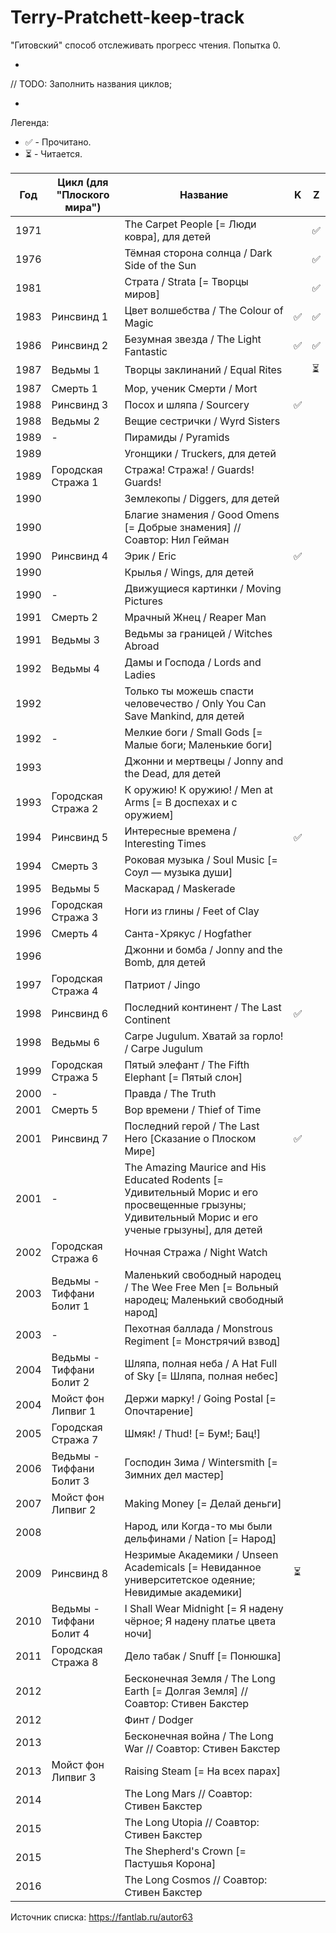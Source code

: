# Terry-Pratchett-keep-track
"Гитовский" способ отслеживать прогресс чтения. Попытка 0.

-

// TODO: Заполнить названия циклов;

-

Легенда:
- :white_check_mark: - Прочитано.
- :hourglass_flowing_sand: - Читается.

| Год | Цикл (для "Плоского мира") | Название | K | Z |
|---|---|---|---|---|
| 1971 | | The Carpet People [= Люди ковра], для детей | | :white_check_mark: |
| 1976 | | Тёмная сторона солнца / Dark Side of the Sun | | :white_check_mark: |
| 1981 | | Страта / Strata [= Творцы миров] | | :white_check_mark: |
| 1983 | Ринсвинд 1 | Цвет волшебства / The Colour of Magic | :white_check_mark: | :white_check_mark: |
| 1986 | Ринсвинд 2 | Безумная звезда / The Light Fantastic | :white_check_mark: | :white_check_mark: |
| 1987 | Ведьмы 1 | Творцы заклинаний / Equal Rites | | :hourglass_flowing_sand: |
| 1987 | Смерть 1 | Мор, ученик Смерти / Mort | | |
| 1988 | Ринсвинд 3 | Посох и шляпа / Sourcery | :white_check_mark: | |
| 1988 | Ведьмы 2 | Вещие сестрички / Wyrd Sisters | | |
| 1989 | - | Пирамиды / Pyramids | | |
| 1989 | | Угонщики / Truckers, для детей | | |
| 1989 | Городская Стража 1 | Стража! Стража! / Guards! Guards! | | |
| 1990 | | Землекопы / Diggers, для детей | | |
| 1990 | | Благие знамения / Good Omens [= Добрые знамения] // Соавтор: Нил Гейман | | |
| 1990 | Ринсвинд 4 | Эрик / Eric | :white_check_mark: | |
| 1990 | | Крылья / Wings, для детей | | |
| 1990 | - | Движущиеся картинки / Moving Pictures | | |
| 1991 | Смерть 2 | Мрачный Жнец / Reaper Man | | |
| 1991 | Ведьмы 3 | Ведьмы за границей / Witches Abroad | | |
| 1992 | Ведьмы 4 | Дамы и Господа / Lords and Ladies | | |
| 1992 | | Только ты можешь спасти человечество / Only You Can Save Mankind, для детей | | |
| 1992 | - | Мелкие боги / Small Gods [= Малые боги; Маленькие боги] | | |
| 1993 | | Джонни и мертвецы / Jonny and the Dead, для детей | | |
| 1993 | Городская Стража 2 | К оружию! К оружию! / Men at Arms [= В доспехах и с оружием] | | |
| 1994 | Ринсвинд 5 | Интересные времена / Interesting Times | :white_check_mark: | |
| 1994 | Смерть 3 | Роковая музыка / Soul Music [= Соул — музыка души] | | |
| 1995 | Ведьмы 5 | Маскарад / Maskerade | | |
| 1996 | Городская Стража 3 | Ноги из глины / Feet of Clay | | |
| 1996 | Смерть 4 | Санта-Хрякус / Hogfather | | |
| 1996 | | Джонни и бомба / Jonny and the Bomb, для детей | | |
| 1997 | Городская Стража 4 | Патриот / Jingo | | |
| 1998 | Ринсвинд 6 | Последний континент / The Last Continent | :white_check_mark: | |
| 1998 | Ведьмы 6 | Carpe Jugulum. Хватай за горло! / Carpe Jugulum | | |
| 1999 | Городская Стража 5 | Пятый элефант / The Fifth Elephant [= Пятый слон] | | |
| 2000 | - | Правда / The Truth | | |
| 2001 | Смерть 5 | Вор времени / Thief of Time | | |
| 2001 | Ринсвинд 7 | Последний герой / The Last Hero [Сказание о Плоском Мире] | :white_check_mark: | |
| 2001 | - | The Amazing Maurice and His Educated Rodents [= Удивительный Морис и его просвещенные грызуны; Удивительный Морис и его ученые грызуны], для детей | | |
| 2002 | Городская Стража 6 | Ночная Стража / Night Watch | | |
| 2003 | Ведьмы - Тиффани Болит 1 | Маленький свободный народец / The Wee Free Men [= Вольный народец; Маленький свободный народ] | | |
| 2003 | - | Пехотная баллада / Monstrous Regiment [= Монстрячий взвод] | | |
| 2004 | Ведьмы - Тиффани Болит 2 | Шляпа, полная неба / A Hat Full of Sky [= Шляпа, полная небес] | | |
| 2004 | Мойст фон Липвиг 1 | Держи марку! / Going Postal [= Опочтарение] | | |
| 2005 | Городская Стража 7 | Шмяк! / Thud! [= Бум!; Бац!] | | |
| 2006 | Ведьмы - Тиффани Болит 3 | Господин Зима / Wintersmith [= Зимних дел мастер] | | |
| 2007 | Мойст фон Липвиг 2 | Making Money [= Делай деньги] | | |
| 2008 | | Народ, или Когда-то мы были дельфинами / Nation [= Народ] | | |
| 2009 | Ринсвинд 8 | Незримые Академики / Unseen Academicals [= Невиданное университетское одеяние; Невидимые академики] | :hourglass_flowing_sand: | |
| 2010 | Ведьмы - Тиффани Болит 4 | I Shall Wear Midnight [= Я надену чёрное; Я надену платье цвета ночи] | | |
| 2011 | Городская Стража 8 | Дело табак / Snuff [= Понюшка] | | |
| 2012 | | Бесконечная Земля / The Long Earth [= Долгая Земля] // Соавтор: Стивен Бакстер | | |
| 2012 | | Финт / Dodger | | |
| 2013 | | Бесконечная война / The Long War // Соавтор: Стивен Бакстер | | |
| 2013 | Мойст фон Липвиг 3 | Raising Steam [= На всех парах] | | |
| 2014 | | The Long Mars // Соавтор: Стивен Бакстер | | |
| 2015 | | The Long Utopia // Соавтор: Стивен Бакстер | | |
| 2015 | | The Shepherd's Crown [= Пастушья Корона] | | |
| 2016 | | The Long Cosmos // Соавтор: Стивен Бакстер | | |

Источник списка: https://fantlab.ru/autor63
